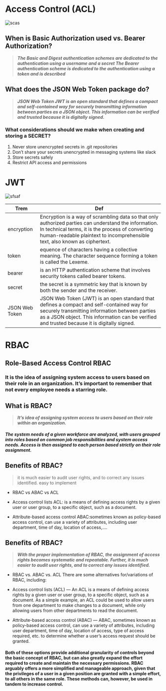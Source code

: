 # Access Control (ACL)
![scas](https://miro.medium.com/max/1313/0*v5k1zUQ7HSaqHfJp.png)

## When is Basic Authorization used vs. Bearer Authorization?

> ***The Basic and Digest authentication schemes are dedicated to the authentication using a username and a secret The Bearer authentication scheme is dedicated to the authentication using a token and is described***

## What does the JSON Web Token package do?

> ***JSON Web Token JWT is an open standard that defines a compact and self-contained way for securely transmitting information between parties as a JSON object. This information can be verified and trusted because it is digitally signed.***

### What considerations should we make when creating and storing a SECRET?
1. Never store unencrypted secrets in .git repositories
2. Don’t share your secrets unencrypted in messaging systems like slack
3. Store secrets safely
4. Restrict API access and permissions

# JWT

![sfsaf](https://miro.medium.com/max/1200/1*tW-8Y2edq04b4__zF0Jm9Q.png)

Trem|Def
---|---
encryption| Encryption is a way of scrambling data so that only authorized parties can understand the information. In technical terms, it is the process of converting human-readable plaintext to incomprehensible text, also known as ciphertext.
token| equence of characters having a collective meaning. The character sequence forming a token is called the Lexeme.
bearer| is an HTTP authentication scheme that involves security tokens called bearer tokens.
secret| the secret is a symmetric key that is known by both the sender and the receiver.
JSON Web Token| JSON Web Token (JWT) is an open standard that defines a compact and self-contained way for securely transmitting information between parties as a JSON object. This information can be verified and trusted because it is digitally signed.

# RBAC
## Role-Based Access Control RBAC
### It is the idea of assigning system access to users based on their role in an organization. It’s important to remember that not every employee needs a starring role.

## What is RBAC?
> ***It’s idea of assigning system access to users based on their role within an organization.***

##### The system needs of a given workforce are analyzed, with users grouped into roles based on common job responsibilities and system access needs. Access is then assigned to each person based strictly on their role assignment.

## Benefits of RBAC?
> it is much easier to audit user rights, and to correct any issues identified.
> easy to implement

- RBAC vs ABAC vs ACL

- Access control lists ACL: is a means of defining access rights by a given user or user group, to a specific object, such as a document.

- Attribute-based access control ABAC:sometimes known as policy-based access control, can use a variety of attributes, including user department, time of day, location of access,….



## Benefits of RBAC?
> ***With the proper implementation of RBAC, the assignment of access rights becomes systematic and repeatable. Further, it is much easier to audit user rights, and to correct any issues identified.***



- RBAC vs. ABAC vs. ACL
There are some alternatives for/variations of RBAC, including:

- Access control lists (ACL) — An ACL is a means of defining access rights by a given user or user group, to a specific object, such as a document.  As a simple example, an ACL could be used to allow users from one department to make changes to a document, while only allowing users from other departments to read the document.

- Attribute-based access control (ABAC) — ABAC, sometimes known as policy-based access control, can use a variety of attributes, including user department, time of day, location of access, type of access required, etc. to determine whether a user’s access request should be granted.

#### Both of these options provide additional granularity of controls beyond the basic concept of RBAC, but can also greatly expand the effort required to create and maintain the necessary permissions.  RBAC arguably offers a more simplified and manageable approach, given that the privileges of a user in a given position are granted with a simple effort, to all others in the same role.  These methods can, however, be used in tandem to increase control.

